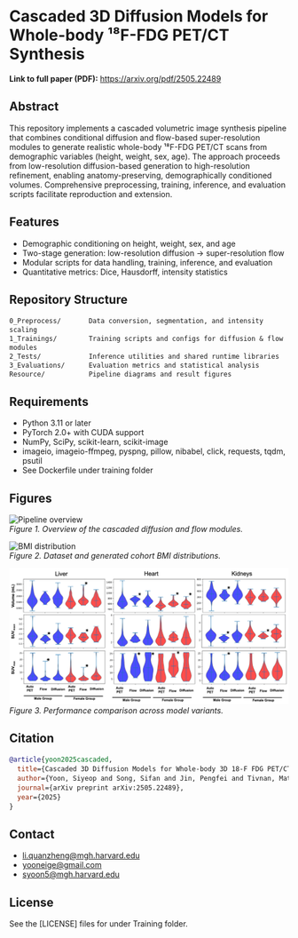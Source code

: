 # Cascaded 3D Diffusion Models for Whole-body ¹⁸F-FDG PET/CT Synthesis
**Link to full paper (PDF):** https://arxiv.org/pdf/2505.22489
## Abstract
This repository implements a cascaded volumetric image synthesis pipeline that combines conditional diffusion and flow-based super-resolution modules to generate realistic whole-body ¹⁸F-FDG PET/CT scans from demographic variables (height, weight, sex, age). The approach proceeds from low-resolution diffusion-based generation to high-resolution refinement, enabling anatomy-preserving, demographically conditioned volumes. Comprehensive preprocessing, training, inference, and evaluation scripts facilitate reproduction and extension.

## Features
- Demographic conditioning on height, weight, sex, and age  
- Two-stage generation: low-resolution diffusion → super-resolution flow  
- Modular scripts for data handling, training, inference, and evaluation  
- Quantitative metrics: Dice, Hausdorff, intensity statistics  

## Repository Structure
```
0_Preprocess/       Data conversion, segmentation, and intensity scaling
1_Trainings/        Training scripts and configs for diffusion & flow modules
2_Tests/            Inference utilities and shared runtime libraries
3_Evaluations/      Evaluation metrics and statistical analysis
Resource/           Pipeline diagrams and result figures
```

## Requirements
- Python 3.11 or later  
- PyTorch 2.0+ with CUDA support  
- NumPy, SciPy, scikit-learn, scikit-image  
- imageio, imageio-ffmpeg, pyspng, pillow, nibabel, click, requests, tqdm, psutil  
- See Dockerfile under training folder


## Figures
![Pipeline overview](Resource/Picture3.png)  
*Figure 1. Overview of the cascaded diffusion and flow modules.*

![BMI distribution](Resource/Picture1.png)  
*Figure 2. Dataset and generated cohort BMI distributions.*

![Quantitative results](Resource/Picture2.png)  
*Figure 3. Performance comparison across model variants.*

## Citation
```bibtex
@article{yoon2025cascaded,
  title={Cascaded 3D Diffusion Models for Whole-body 3D 18-F FDG PET/CT synthesis from Demographics},
  author={Yoon, Siyeop and Song, Sifan and Jin, Pengfei and Tivnan, Matthew and Oh, Yujin and Kim, Sekeun and Wu, Dufan and Li, Xiang and Li, Quanzheng},
  journal={arXiv preprint arXiv:2505.22489},
  year={2025}
}
```

## Contact
- li.quanzheng@mgh.harvard.edu
- yooneige@gmail.com
- syoon5@mgh.harvard.edu  

## License
See the [LICENSE] files for under Training folder.


